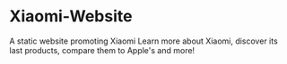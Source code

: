 # Xiaomi-Website
A static website promoting Xiaomi
Learn more about Xiaomi, discover its last products, compare them to Apple's and more!

